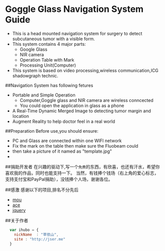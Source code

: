 Goggle Glass Navigation System Guide
================

* This is a head mounted navigation system for surgery to detect subcutaneous tumor with a visible form.
* This system contains 4 major parts:
   * Google Glass
   * NIR camera
   * Operation Table with Mark
   * Processing Unit(Computer)
* This system is based on video processing,wireless communication,ICG shadowgraph technic.

##Navigation System has following fetures

* Portable and Simple Operation
    *  Computer,Goggle glass and NIR camera are wireless conncected
    *  You could open the application in glass as a phone
* A Real-Time Dynamic Merged Image to detecting tumor margin and location
* Augment Reality to help doctor feel in a real world


##Preparation
Before use,you should ensure:
* PC and Glass are connected within one WIFI network
* Fix the mark on the table then make sure the Fluobeam could 
* then take a picture of it named as "template.jpg"
* 



##捐助开发者
在兴趣的驱动下,写一个`免费`的东西，有欣喜，也还有汗水，希望你喜欢我的作品，同时也能支持一下。
当然，有钱捧个钱场（右上角的爱心标志，支持支付宝和PayPal捐助），没钱捧个人场，谢谢各位。

##感激
感谢以下的项目,排名不分先后

* [mou](http://mouapp.com/) 
* [ace](http://ace.ajax.org/)
* [jquery](http://jquery.com)

##关于作者

```javascript
  var ihubo = {
    nickName  : "草依山",
    site : "http://jser.me"
  }
